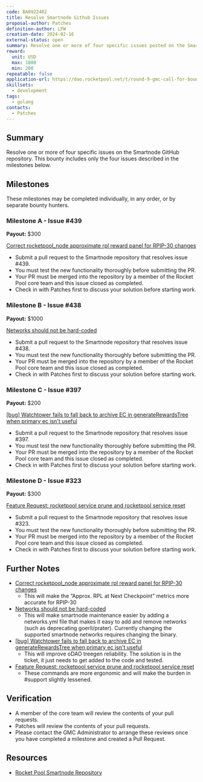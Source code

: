```yaml
---
code: BA0922402
title: Resolve Smartnode Github Issues
proposal-author: Patches
definition-author: LFW
creation-date: 2024-02-16
external-status: open
summary: Resolve one or more of four specific issues posted on the Smartnode GitHub repository.
reward: 
  unit: USD
  max: 1800
  min: 200
repeatable: false
application-url: https://dao.rocketpool.net/t/round-9-gmc-call-for-bounty-applications-deadline-is-february-11/2635/3
skillsets:
  - development
tags: 
  - golang
contacts:
  - Patches
---
```


## Summary 

Resolve one or more of four specific issues on the Smartnode GitHub repository. This bounty includes only the four issues described in the milestones below. 

## Milestones

These milestones may be completed individually, in any order, or by separate bounty hunters.

### Milestone A - Issue #439
**Payout:** $300  

[Correct rocketpool_node approximate rpl reward panel for RPIP-30 changes](https://github.com/rocket-pool/smartnode/issues/439)
* Submit a pull request to the Smartnode repository that resolves issue #439.
* You must test the new functionality thoroughly before submitting the PR. 
* Your PR must be merged into the repository by a member of the Rocket Pool core team and this issue closed as completed.
* Check in with Patches first to discuss your solution before starting work. 

### Milestone B - Issue #438
**Payout:** $1000  

[Networks should not be hard-coded](https://github.com/rocket-pool/smartnode/issues/438)
* Submit a pull request to the Smartnode repository that resolves issue #438.
* You must test the new functionality thoroughly before submitting the PR. 
* Your PR must be merged into the repository by a member of the Rocket Pool core team and this issue closed as completed.
* Check in with Patches first to discuss your solution before starting work. 

### Milestone C - Issue #397
**Payout:** $200  

[[bug] Watchtower fails to fall back to archive EC in generateRewardsTree when primary ec isn't useful](https://github.com/rocket-pool/smartnode/issues/397)
* Submit a pull request to the Smartnode repository that resolves issue #397.
* You must test the new functionality thoroughly before submitting the PR. 
* Your PR must be merged into the repository by a member of the Rocket Pool core team and this issue closed as completed.
* Check in with Patches first to discuss your solution before starting work. 

### Milestone D - Issue #323
**Payout:** $300  

[Feature Request: rocketpool service prune and rocketpool service reset](https://github.com/rocket-pool/smartnode/issues/323)
* Submit a pull request to the Smartnode repository that resolves issue #323.
* You must test the new functionality thoroughly before submitting the PR. 
* Your PR must be merged into the repository by a member of the Rocket Pool core team and this issue closed as completed.
* Check in with Patches first to discuss your solution before starting work. 

## Further Notes

* [Correct rocketpool_node approximate rpl reward panel for RPIP-30 changes](https://github.com/rocket-pool/smartnode/issues/439)
  * This will make the “Approx. RPL at Next Checkpoint” metrics more accurate for RPIP-30
* [Networks should not be hard-coded](https://github.com/rocket-pool/smartnode/issues/438)
  * This will make smartnode maintenance easier by adding a networks.yml file that makes it easy to add and remove networks (such as deprecating goerli/prater). Currently changing the supported smartnode networks requires changing the binary.
* [[bug] Watchtower fails to fall back to archive EC in generateRewardsTree when primary ec isn't useful](https://github.com/rocket-pool/smartnode/issues/397)
  * This will improve oDAO treegen reliability. The solution is in the ticket, it just needs to get added to the code and tested.
* [Feature Request: rocketpool service prune and rocketpool service reset](https://github.com/rocket-pool/smartnode/issues/323)
  * These commands are more ergonomic and will make the burden in #support slightly lessened.

## Verification
* A member of the core team will review the contents of your pull requests.  
* Patches will review the contents of your pull requests.
* Please contact the GMC Administrator to arrange these reviews once you have completed a milestone and created a Pull Request.

## Resources
* [Rocket Pool Smartnode Repository](https://github.com/rocket-pool/smartnode/)
